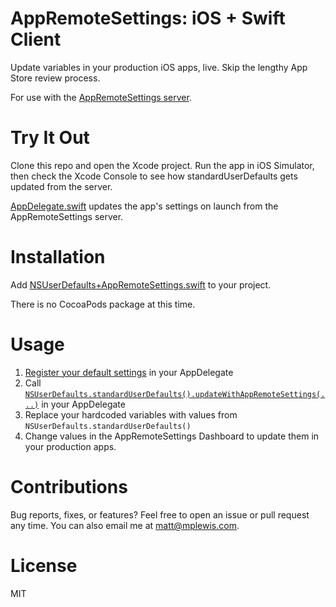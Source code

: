 # AppRemoteSettings: iOS + Swift Client

Update variables in your production iOS apps, live. Skip the lengthy App Store review process.

For use with the [AppRemoteSettings server](https://github.com/mplewis/AppRemoteSettings).

# Try It Out

Clone this repo and open the Xcode project. Run the app in iOS Simulator, then check the Xcode Console to see how standardUserDefaults gets updated from the server.

[AppDelegate.swift](AppRemoteSettings%20Example/AppDelegate.swift) updates the app's settings on launch from the AppRemoteSettings server.

# Installation

Add [NSUserDefaults+AppRemoteSettings.swift](AppRemoteSettings%20Example/NSUserDefaults%2BAppRemoteSettings.swift) to your project.

There is no CocoaPods package at this time.

# Usage

1. [Register your default settings](AppRemoteSettings%20Example/AppDelegate.swift#L27-L35) in your AppDelegate
2. Call [`NSUserDefaults.standardUserDefaults().updateWithAppRemoteSettings(...)`](AppRemoteSettings%20Example/AppDelegate.swift#L40-L44) in your AppDelegate
3. Replace your hardcoded variables with values from `NSUserDefaults.standardUserDefaults()`
4. Change values in the AppRemoteSettings Dashboard to update them in your production apps.

# Contributions

Bug reports, fixes, or features? Feel free to open an issue or pull request any time. You can also email me at [matt@mplewis.com](mailto:matt@mplewis.com).

# License

MIT
